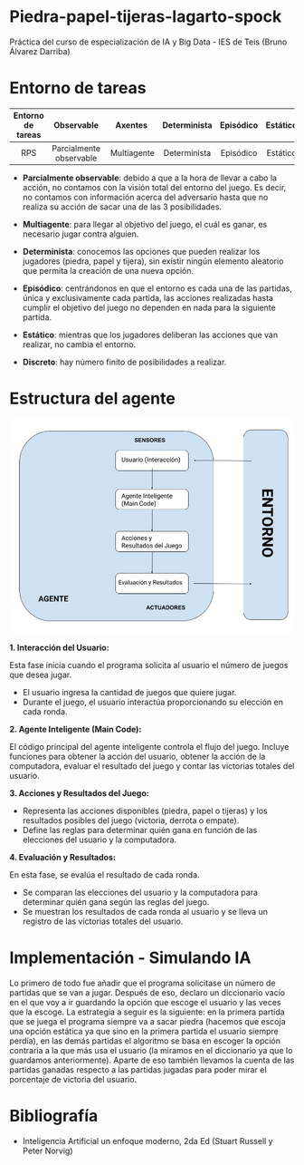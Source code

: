 # Piedra-papel-tijeras-lagarto-spock
Práctica del curso de especialización de IA y Big Data - IES de Teis (Bruno Álvarez Darriba)

# Entorno de tareas
Entorno de tareas | Observable| Axentes | Determinista | Episódico | Estático | Discreto 
| :---: | :---: | :---: | :---: | :---: | :---: | :---: |
 RPS | Parcialmente observable | Multiagente | Determinista | Episódico | Estático | Discreto

 - **Parcialmente observable**: debido a que a la hora de llevar a cabo la acción, no contamos con la visión total del entorno del juego. Es decir, no contamos con información acerca del adversario hasta que no realiza su acción de sacar una de las 3 posibilidades.

- **Multiagente**: para llegar al objetivo del juego, el cuál es ganar, es necesario jugar contra alguien.

- **Determinista**: conocemos las opciones que pueden realizar los jugadores (piedra, papel y tijera), sin existir ningún elemento aleatorio que permita la creación de una nueva opción.

- **Episódico**: centrándonos en que el entorno es cada una de las partidas, única y exclusivamente cada partida, las acciones realizadas hasta cumplir el objetivo del juego no dependen en nada para la siguiente partida.

- **Estático**: mientras que los jugadores deliberan las acciones que van realizar, no cambia el entorno.

- **Discreto**: hay número finito de posibilidades a realizar.

# Estructura del agente
![Modelo xeral axente intelixente](./Modelo_estructura_del_agente.jpg)

**1. Interacción del Usuario:**

Esta fase inicia cuando el programa solicita al usuario el número de juegos que desea jugar.
- El usuario ingresa la cantidad de juegos que quiere jugar.
- Durante el juego, el usuario interactúa proporcionando su elección en cada ronda.

**2. Agente Inteligente (Main Code):**

El código principal del agente inteligente controla el flujo del juego.
Incluye funciones para obtener la acción del usuario, obtener la acción de la computadora, evaluar el resultado del juego y contar las victorias totales del usuario.

**3. Acciones y Resultados del Juego:**

- Representa las acciones disponibles (piedra, papel o tijeras) y los resultados posibles del juego (victoria, derrota o empate).
- Define las reglas para determinar quién gana en función de las elecciones del usuario y la computadora.

**4. Evaluación y Resultados:**

En esta fase, se evalúa el resultado de cada ronda.
- Se comparan las elecciones del usuario y la computadora para determinar quién gana según las reglas del juego.
- Se muestran los resultados de cada ronda al usuario y se lleva un registro de las victorias totales del usuario.

# Implementación - Simulando IA
Lo primero de todo fue añadir que el programa solicitase un número de partidas que se van a jugar. Después de eso, declaro un diccionario vacío en el que voy a ir guardando la opción que escoge el usuario y las veces que la escoge. 
La estrategia a seguir es la siguiente: en la primera partida que se juega el programa siempre va a sacar piedra (hacemos que escoja una opción estática ya que sino en la primera partida el usuario siempre perdía), en las demás partidas el algoritmo se basa en escoger la opción contraria a la que más usa el usuario (la miramos en el diccionario ya que lo guardamos anteriormente). 
Aparte de eso también llevamos la cuenta de las partidas ganadas respecto a las partidas jugadas para poder mirar el porcentaje de victoria del usuario.

# Bibliografía
- Inteligencia Artificial un enfoque moderno, 2da Ed (Stuart Russell y Peter Norvig)